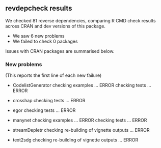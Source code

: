## revdepcheck results

We checked 81 reverse dependencies, comparing R CMD check results across CRAN and dev versions of this package.

 * We saw 6 new problems
 * We failed to check 0 packages

Issues with CRAN packages are summarised below.

### New problems
(This reports the first line of each new failure)

* CodelistGenerator
  checking examples ... ERROR
  checking tests ... ERROR

* crosshap
  checking tests ... ERROR

* egor
  checking tests ... ERROR

* manynet
  checking examples ... ERROR
  checking tests ... ERROR

* streamDepletr
  checking re-building of vignette outputs ... ERROR

* text2sdg
  checking re-building of vignette outputs ... ERROR

